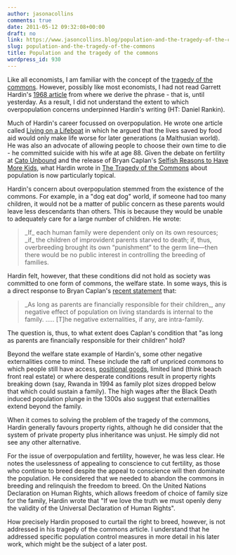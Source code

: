 ```yaml
---
author: jasonacollins
comments: true
date: 2011-05-12 09:32:08+00:00
draft: no
link: https://www.jasoncollins.blog/population-and-the-tragedy-of-the-commons/
slug: population-and-the-tragedy-of-the-commons
title: Population and the tragedy of the commons
wordpress_id: 930
---
```


Like all economists, I am familiar with the concept of the [tragedy of the commons](http://en.wikipedia.org/wiki/Tragedy_of_the_commons). However, possibly like most economists, I had not read Garrett Hardin's [1968 article](http://www.garretthardinsociety.org/articles/art_tragedy_of_the_commons.html) from where we derive the phrase - that is, until yesterday. As a result, I did not understand the extent to which overpopulation concerns underpinned Hardin's writing (HT: Daniel Rankin).

Much of Hardin's career focussed on overpopulation. He wrote one article called [Living on a Lifeboat](http://www.garretthardinsociety.org/articles/art_living_on_a_lifeboat.html) in which he argued that the lives saved by food aid would only make life worse for later generations (a Malthusian world). He was also an advocate of allowing people to choose their own time to die - he committed suicide with his wife at age 88. Given the debate on fertility at [Cato Unbound](http://www.cato-unbound.org/) and the release of Bryan Caplan's [Selfish Reasons to Have More Kids](https://www.jasoncollins.blog/caplans-selfish-reasons-to-have-more-kids/), what Hardin wrote in [The Tragedy of the Commons](http://www.garretthardinsociety.org/articles/art_tragedy_of_the_commons.html) about population is now particularly topical.

Hardin's concern about overpopulation stemmed from the existence of the commons. For example, in a "dog eat dog" world, if someone had too many children, it would not be a matter of public concern as these parents would leave less descendants than others. This is because they would be unable to adequately care for a large number of children. He wrote:


<blockquote>_If_ each human family were dependent only on its own resources; _if_ the children of improvident parents starved to death; if, thus, overbreeding brought its own “punishment” to the germ line—then there would be no public interest in controlling the breeding of families.</blockquote>


Hardin felt, however, that these conditions did not hold as society was committed to one form of commons, the welfare state. In some ways, this is a direct response to Bryan Caplan's [recent statement](http://www.cato-unbound.org/2011/05/11/bryan-caplan/want-to-bet-a-reply-to-greg-clark/) that:


<blockquote>_As long as parents are financially responsible for their children_, any negative effect of population on living standards is internal to the family. ..... [T]he negative externalities, if any, are intra-family.</blockquote>


The question is, thus, to what extent does Caplan's condition that "as long as parents are financially responsible for their children" hold?

Beyond the welfare state example of Hardin's, some other negative externalities come to mind. These include the raft of unpriced commons to which people still have access, [positional goods](http://en.wikipedia.org/wiki/Positional_good), limited land (think beach front real estate) or where desperate conditions result in property rights breaking down (say, Rwanda in 1994 as family plot sizes dropped below that which could sustain a family). The high wages after the Black Death induced population plunge in the 1300s also suggest that externalities extend beyond the family.

When it comes to solving the problem of the tragedy of the commons, Hardin generally favours property rights, although he did consider that the system of private property plus inheritance was unjust. He simply did not see any other alternative.

For the issue of overpopulation and fertility, however, he was less clear. He notes the uselessness of appealing to conscience to cut fertility, as those who continue to breed despite the appeal to conscience will then dominate the population. He considered that we needed to abandon the commons in breeding and relinquish the freedom to breed. On the United Nations Declaration on Human Rights, which allows freedom of choice of family size for the family, Hardin wrote that "If we love the truth we must openly deny the validity of the Universal Declaration of Human Rights".

How precisely Hardin proposed to curtail the right to breed, however, is not addressed in his tragedy of the commons article. I understand that he addressed specific population control measures in more detail in his later work, which might be the subject of a later post.
